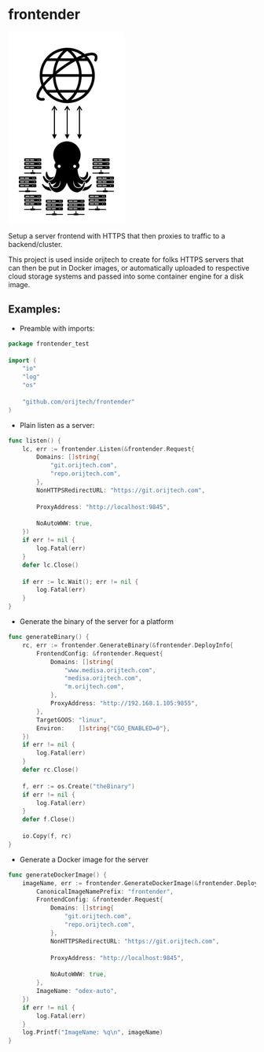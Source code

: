 # frontender
![](./assets/logo.png)

Setup a server frontend with HTTPS that then proxies to traffic to a backend/cluster.

This project is used inside orijtech to create for folks HTTPS servers that can then be
put in Docker images, or automatically uploaded to respective cloud storage systems
and passed into some container engine for a disk image.

## Examples:
* Preamble with imports:
```go
package frontender_test

import (
	"io"
	"log"
	"os"

	"github.com/orijtech/frontender"
)
```

* Plain listen as a server:
```go
func listen() {
	lc, err := frontender.Listen(&frontender.Request{
		Domains: []string{
			"git.orijtech.com",
			"repo.orijtech.com",
		},
		NonHTTPSRedirectURL: "https://git.orijtech.com",

		ProxyAddress: "http://localhost:9845",

		NoAutoWWW: true,
	})
	if err != nil {
		log.Fatal(err)
	}
	defer lc.Close()

	if err := lc.Wait(); err != nil {
		log.Fatal(err)
	}
}
```

* Generate the binary of the server for a platform
```go
func generateBinary() {
	rc, err := frontender.GenerateBinary(&frontender.DeployInfo{
		FrontendConfig: &frontender.Request{
			Domains: []string{
				"www.medisa.orijtech.com",
				"medisa.orijtech.com",
				"m.orijtech.com",
			},
			ProxyAddress: "http://192.168.1.105:9855",
		},
		TargetGOOS: "linux",
		Environ:    []string{"CGO_ENABLED=0"},
	})
	if err != nil {
		log.Fatal(err)
	}
	defer rc.Close()

	f, err := os.Create("theBinary")
	if err != nil {
		log.Fatal(err)
	}
	defer f.Close()

	io.Copy(f, rc)
}
```

* Generate a Docker image for the server
```go
func generateDockerImage() {
	imageName, err := frontender.GenerateDockerImage(&frontender.DeployInfo{
		CanonicalImageNamePrefix: "frontender",
		FrontendConfig: &frontender.Request{
			Domains: []string{
				"git.orijtech.com",
				"repo.orijtech.com",
			},
			NonHTTPSRedirectURL: "https://git.orijtech.com",

			ProxyAddress: "http://localhost:9845",

			NoAutoWWW: true,
		},
		ImageName: "odex-auto",
	})
	if err != nil {
		log.Fatal(err)
	}
	log.Printf("ImageName: %q\n", imageName)
}
```
